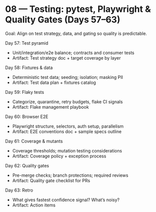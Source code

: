 # 08 — Testing: pytest, Playwright & Quality Gates (Days 57–63)

Goal: Align on test strategy, data, and gating so quality is predictable.

Day 57: Test pyramid
- Unit/integration/e2e balance; contracts and consumer tests
- Artifact: Test strategy doc + target coverage by layer

Day 58: Fixtures & data
- Deterministic test data; seeding; isolation; masking PII
- Artifact: Test data plan + fixtures catalog

Day 59: Flaky tests
- Categorize, quarantine, retry budgets, flake CI signals
- Artifact: Flake management playbook

Day 60: Browser E2E
- Playwright structure, selectors, auth setup, parallelism
- Artifact: E2E conventions doc + sample specs outline

Day 61: Coverage & mutants
- Coverage thresholds; mutation testing considerations
- Artifact: Coverage policy + exception process

Day 62: Quality gates
- Pre-merge checks; branch protections; required reviews
- Artifact: Quality gate checklist for PRs

Day 63: Retro
- What gives fastest confidence signal? What’s noisy?
- Artifact: Action items
